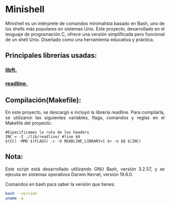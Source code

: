 # Minishell
<div style="text-align: justify">
Minishell es un intérprete de comandos minimalista basado en Bash, uno de los shells más populares en sistemas Unix. Este proyecto, desarrollado en el lenguaje de programación C, ofrece una versión simplificada pero funcional de un shell Unix. Diseñado como una herramienta educativa y práctica.

## Principales librerías usadas:

### <a href="https://github.com/dacortes/libft" target="_blank">libft.</a>

### <a href="https://github.com/dacortes/minishell/tree/master/lib/readline" target="_blank">readline.</a>

## Compilación(Makefile):
En este proyecto, se descargó e incluyó la librería readline. Para compilarla, se utilizaron las siguientes variables, flags, comandos y reglas en el Makefile del proyecto:
```make
#Especificamos la ruta de los headers
INC = -I ./lib/readline/ #line 44
$(CC) -MMD $(FLAGS) -c -D READLINE_LIBRARY=1 $< -o $@ $(INC)
```


## Nota:
Este script está desarrollado utilizando GNU Bash, versión 3.2.57, y se ejecuta en sistemas operativos Darwin Kernel, versión 19.6.0.

Comandos en bash para saber la versión que tienes:
 ```bash
bash --version
uname -a
```
</div>